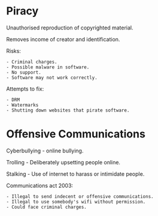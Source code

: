 # Piracy

Unauthorised reproduction of copyrighted material.

Removes income of creator and identification.

Risks:

	- Criminal charges.
	- Possible malware in software.
	- No support.
	- Software may not work correctly.

Attempts to fix:

	- DRM
	- Watermarks
	- Shutting down websites that pirate software.

# Offensive Communications

Cyberbullying - online bullying.

Trolling - Deliberately upsetting people online.

Stalking - Use of internet to harass or intimidate people.

Communications act 2003:

	- Illegal to send indecent or offensive communications.
	- Illegal to use somebody's wifi without permission.
	- Could face criminal charges.
